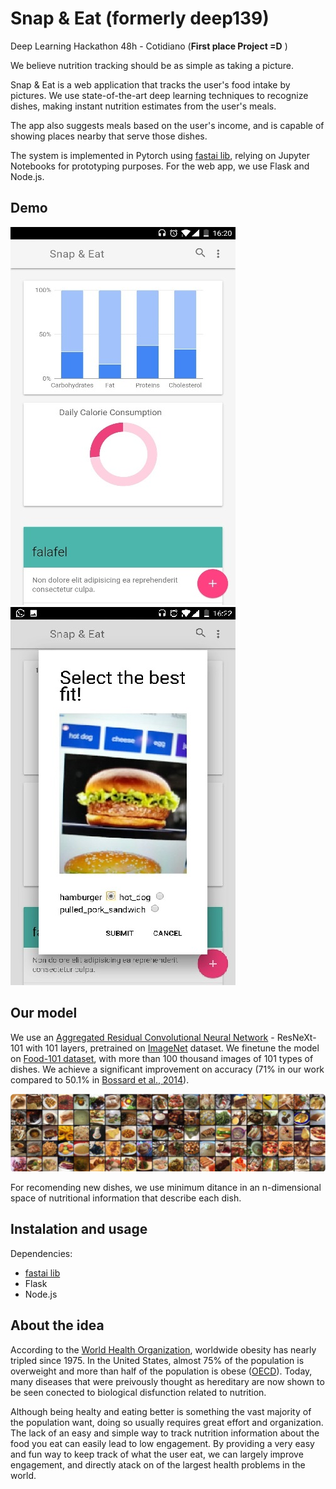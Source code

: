 # Snap & Eat (formerly deep139)
Deep Learning Hackathon 48h - Cotidiano (**First place Project =D** )

We believe nutrition tracking should be as simple as taking a picture.

Snap & Eat is a web application that tracks the user's food intake by pictures. We use state-of-the-art deep learning techniques to recognize dishes, making instant nutrition estimates from the user's meals.

The app also suggests meals based on the user's income, and is capable of showing places nearby that serve those dishes.

The system is implemented in Pytorch using [fastai lib](https://github.com/fastai/fastai), relying on Jupyter Notebooks for prototyping purposes. For the web app, we use Flask and Node.js.

## Demo

![test](data/readme-imgs/app_homescreen.jpg) 
![test](data/readme-imgs/food_prediction.jpg)  

## Our model

We use an [Aggregated Residual Convolutional Neural Network](https://arxiv.org/abs/1611.05431) - ResNeXt-101 with 101 layers, pretrained on [ImageNet](http://www.image-net.org/) dataset. We finetune the model on [Food-101 dataset](https://www.vision.ee.ethz.ch/datasets_extra/food-101/), with more than 100 thousand images of 101 types of dishes. We achieve a significant improvement on accuracy (71% in our work compared to 50.1% in [Bossard et al., 2014](http://www.vision.ee.ethz.ch/~lbossard/bossard_eccv14_food-101.pdf)).

![test](data/readme-imgs/food101dataset.png) 

For recomending new dishes, we use minimum ditance in an n-dimensional space of nutritional information that describe each dish.

## Instalation and usage

Dependencies:

- [fastai lib](https://github.com/fastai/fastai)
- Flask
- Node.js

## About the idea

According to the [World Health Organization](http://www.who.int/en/), worldwide obesity has nearly tripled since 1975. In the United States, almost 75% of the population is overweight and more than half of the population is obese ([OECD](http://www.oecd.org/)). Today, many diseases that were preivously thought as hereditary are now shown to be seen conected to biological disfunction related to nutrition.

Although being healty and eating better is something the vast majority of the population want, doing so usually requires great effort and organization. The lack of an easy and simple way to track nutrition information about the food you eat can easily lead to low engagement. By providing a very easy and fun way to keep track of what the user eat, we can largely improve engagement, and directly atack on of the largest health problems in the world.